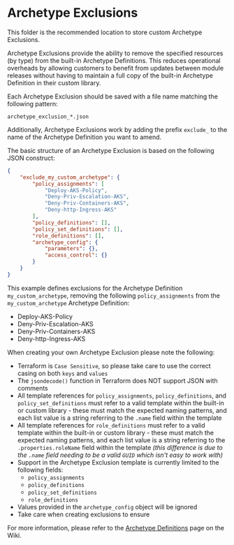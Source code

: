 # Archetype Exclusions

This folder is the recommended location to store custom Archetype Exclusions.

Archetype Exclusions provide the ability to remove the specified resources (by type) from the built-in Archetype Definitions. This reduces operational overheads by allowing customers to benefit from updates between module releases without having to maintain a full copy of the built-in Archetype Definition in their custom library.

Each Archetype Exclusion should be saved with a file name matching the following pattern:

`archetype_exclusion_*.json`

Additionally, Archetype Exclusions work by adding the prefix `exclude_` to the name of the Archetype Definition you want to amend.

The basic structure of an Archetype Exclusion is based on the following JSON construct:

```json
{
    "exclude_my_custom_archetype": {
        "policy_assignments": [
            "Deploy-AKS-Policy",
            "Deny-Priv-Escalation-AKS",
            "Deny-Priv-Containers-AKS",
            "Deny-http-Ingress-AKS"
        ],
        "policy_definitions": [],
        "policy_set_definitions": [],
        "role_definitions": [],
        "archetype_config": {
            "parameters": {},
            "access_control": {}
        }
    }
}
```

This example defines exclusions for the Archetype Definition `my_custom_archetype`, removing the following `policy_assignments` from the `my_custom_archetype` Archetype Definition:

- Deploy-AKS-Policy
- Deny-Priv-Escalation-AKS
- Deny-Priv-Containers-AKS
- Deny-http-Ingress-AKS

When creating your own Archetype Exclusion please note the following:

- Terraform is `Case Sensitive`, so please take care to use the correct casing on both `keys` and `values`
- The `jsondecode()` function in Terraform does NOT support JSON with comments
- All template references for `policy_assignments`, `policy_definitions`, and `policy_set_definitions` must refer to a valid template within the built-in or custom library - these must match the expected naming patterns, and each list value is a string referring to the `.name` field within the template
- All template references for `role_definitions` must refer to a valid template within the built-in or custom library - these must match the expected naming patterns, and each list value is a string referring to the `.properties.roleName` field within the template *(this difference is due to the `.name` field needing to be a valid `GUID` which isn't easy to work with)*
- Support in the Archetype Exclusion template is currently limited to the following fields:
  - `policy_assignments`
  - `policy_definitions`
  - `policy_set_definitions`
  - `role_definitions`
- Values provided in the `archetype_config` object will be ignored
- Take care when creating exclusions to ensure

For more information, please refer to the [Archetype Definitions](https://github.com/Azure/terraform-azurerm-caf-enterprise-scale/wiki/%5BUser-Guide%5D-Archetype-Definitions) page on the Wiki.